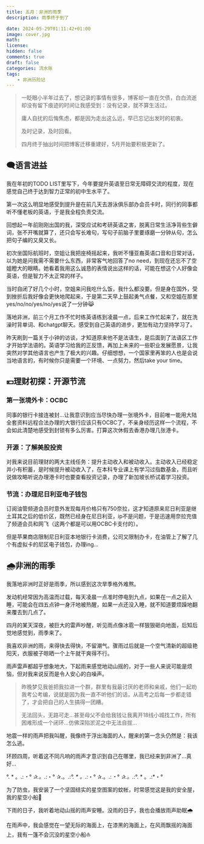 ```yaml
---
title: 五月：非洲的雨季
description: 雨季终于到了

date: 2024-05-29T01:11:42+01:00
image: cover.jpg
math: 
license: 
hidden: false
comments: true
draft: false
categories: 流水账
tags:
    - 非洲历险记
---
```

> 一眨眼小半年过去了，想记录的事情有很多，博客却一直在欠债，白白流逝却没有留下痕迹的时间让我感受到：没有记录，就不算生活过。
>
> 庸人自扰的后悔焦虑，都是因为走出这么远，早已忘记出发时的初衷。
> 
> 及时记录，及时回看。
> 
> 四月终于抽出时间把博客迁移重建好，5月开始要积极更新了。

## 🗨️语言进益
我在年初的TODO LIST里写下，今年要提升英语至日常无障碍交流的程度，现在感觉自己终于达到智力正常的初中生水平了。

第一次这么明显地感受到提升是在前几天去游泳俱乐部办会员卡时，同行的同事都听不懂老板的英语，于是我全程负责交流。

回想起一年前刚刚出国的我，深受应试和考研英语之害，脱离日常生活净背些生僻词，张不开嘴就算了，还只会写长难句，写句子前脑子里要琢磨一分钟从句，怎么把句子编的又臭又长。

初次坐国际航班时，空姐让我把座椅摇起来，我听不懂亚裔英语口音和日常对话，以为她是问我需不需要什么东西，非常客气地回答了no need，到现在还忘不了空姐瞪大的眼睛。她看着我用这么诚恳的表情说出这样的话，可能在想这个人好像会英语，但是智力不太正常的样子。

当时自闭了好几个小时，空姐来问我吃什么饭，我什么都没要。但是身在国外，受到挫折后我好像会更快地爬起来，于是第二天早上鼓起勇气点餐，又和空姐在那里yes/no/no/yes/no/yes说了一分钟😹

落地非洲，前三个月工作不忙时练英语练到凌晨一点，后来工作忙起来了，就在洗澡时背单词、和chatgpt聊天。感受到自己英语的进步，更加有动力坚持学习了。

昨天刷到一篇关于小钟的访谈，才知道原来他不是法语生，是后面到了法语区工作才开始学法语的。英语学习给我的正反馈，再加上未来的一些职业发展愿景，让我突然对学其他语言也产生了极大的兴趣。仔细想想，一个国家里再笨的人也是会说当地语言的，有时候你只是需要一个环境、一点努力，然后take your time。

## 💴理财初探：开源节流
### 第一张境外卡：OCBC
同事的银行卡接连被封...让我意识到应当尽快办理一张境外卡，目前唯一能用大陆全套资料远程合法办理的大银行应该只有OCBC了，不亲身经历这样一个流程，不会如此清楚地感受到封锁有多么厉害。打算这次休假去香港办理几张港卡。
### 开源：了解美股投资
对我来说目前理财的两大主线任务：提升主动收入和被动收入。主动收入已经稳定并小有积蓄，是时候提升被动收入了，在本科专业课上有学习过指数基金，而且听说做攻略听说办理港卡时也要查看投资记录，办理了新加坡长桥试着学习投资。
### 节流：办理尼日利亚电子钱包
订阅油管频道会员时意外发现每月价格只有750奈拉，这才知道原来尼日利亚是继土耳其之后的低价区，既然已经身在尼日利亚，ip不是问题，于是迅速用奈拉充值了频道会员和网飞（这两个都是可以用OCBC卡支付的）。

但是苹果商店限制尼日利亚本地银行卡消费，公司又限制办卡，在油管上了解了几个有虚拟卡的尼区电子钱包，办理ing...
## 🌧️非洲的雨季
我落地非洲时正好是雨季，所以感到这次旱季格外难熬。

发动机经常因为高温而过载，每天凌晨一点准时停电到九点，如果在一点之前入睡，可能会在四五点钟一身汗地被热醒，如果一点还没入睡，就不知道要烦躁地翻来覆去到几点了。

四月的某天深夜，被巨大的雷声吵醒，听见雨点像冰雹一样狠狠砸向地面，后知后觉地感觉到，雨季来了。

我喜欢非洲的雨，来得快去得快，不留潮气。骤雨过后就是一个空气清新的超级艳阳天，衣服被子晾晒一个上午就干爽得不行。

雨声雷声都超乎想象地大，下起雨来感觉地动山摇的，对于一些人来说可能是烦恼，但对我来说反而是令人安心的白噪声。

> 昨晚梦见我爸把我拉进一个群，群里有我最讨厌的老师和亲戚，他们一起劝我考公考编，说就是因为我一直不听他们的话，从高考之后每一步都走错了，才会把自己的人生搞得一团糟。
> 
> 无法回头，无路可走...甚至母父不会给我钱让我离开18线小城找工作，所有困难形成一个闭环...仿佛深陷淤泥之中无法自拔...

地震一样的雨声把我叫醒，我像终于浮出海面的人，醒来的第一念头仍然是：我该怎么逃。

环顾四周，听着这不同凡响的雨声才意识到自己在哪里，我已经来到非洲了...真好...

°. * 。.:*・° ✰.。.:*・° ✰.。.:*°. * 。.:*・° ✰.。.:*・° ✰.。.:*°. * 。.:*・°

为了防虫，我安装了一个坚固结实的星空图案的蚊帐，时常感觉这是我的安全屋，我的星空小船🌌

下雨的日子，我听着地动山摇的雨声安睡。没雨的日子，我也会播放雨声助眠🌧️

在雨声中，我会感觉在一望无际的海面上，在漆黑的海面上，在风雨飘摇的海面上，我有一篷不会沉没的星空小船⛵